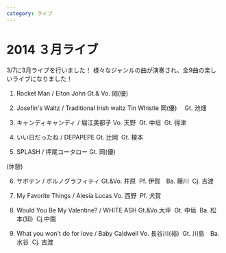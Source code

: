 ```yaml
---
category: ライブ
---
```

# 2014 ３月ライブ

3/7に3月ライブを行いました！
様々なジャンルの曲が演奏され、全9曲の楽しいライブになりました！

1. Rocket Man / Elton John
Gt.& Vo. 岡(優)

2. Josefin's Waltz / Traditional Irish waltz
Tin Whistle 岡(優) 　Gt. 池畑

3. キャンディキャンディ / 堀江美都子
Vo. 天野  Gt. 中垣  Gt. 得津

4. いい日だったね / DEPAPEPE
Gt. 辻岡  Gt. 榎本

5. SPLASH / 押尾コータロー
Gt. 岡(優)

(休憩)

6. サボテン / ポルノグラフィティ
Gt.&amp;Vo. 井原  Pf. 伊賀　Ba. 藤川  Cj. 吉渡

7. My Favorite Things / Alesia Lucas
Vo. 西野  Pf. 犬賀

8. Would You Be My Valentine? / WHITE ASH
Gt.&amp;Vo.大坪  Gt. 中垣  Ba. 松本(知)  Cj.中園

9. What you won't do for love / Baby Caldwell
Vo. 長谷川(裕)  Gt. 川島　Ba. 水谷  Cj. 吉渡
